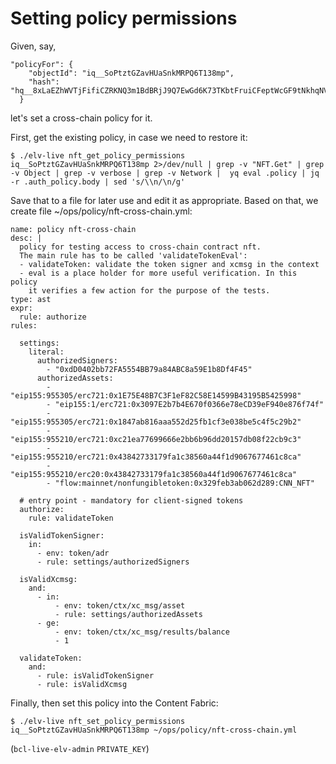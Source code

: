 
# Setting policy permissions

Given, say,
```
"policyFor": {
    "objectId": "iq__SoPtztGZavHUaSnkMRPQ6T138mp",
    "hash": "hq__8xLaEZhWVTjFifiCZRKNQ3m1BdBRjJ9Q7EwGd6K73TKbtFruiCFeptWcGF9tNkhqNV6Ho5gqr2",
  }
```

let's set a cross-chain policy for it.

First, get the existing policy, in case we need to restore it:

```
$ ./elv-live nft_get_policy_permissions iq__SoPtztGZavHUaSnkMRPQ6T138mp 2>/dev/null | grep -v "NFT.Get" | grep -v Object | grep -v verbose | grep -v Network |  yq eval .policy | jq -r .auth_policy.body | sed 's/\\n/\n/g'
```

Save that to a file for later use and edit it as appropriate.  Based on that,
we create file ~/ops/policy/nft-cross-chain.yml:
```
name: policy nft-cross-chain
desc: |
  policy for testing access to cross-chain contract nft.
  The main rule has to be called 'validateTokenEval':
  - validateToken: validate the token signer and xcmsg in the context
  - eval is a place holder for more useful verification. In this policy
    it verifies a few action for the purpose of the tests.
type: ast
expr:
  rule: authorize
rules:

  settings:
    literal:
      authorizedSigners:
        - "0xdD0402bb72FA5554BB79a84ABC8a59E1b8Df4F45"
      authorizedAssets:
        - "eip155:955305/erc721:0x1E75E48B7C3F1eF82C58E14599B43195B5425998"
        - "eip155:1/erc721:0x3097E2b7b4E670f0366e78eCD39eF940e876f74f"
        - "eip155:955305/erc721:0x1847ab816aaa552d25fb1cf3e038be5c4f5c29b2"
        - "eip155:955210/erc721:0xc21ea77699666e2bb6b96dd20157db08f22cb9c3"
        - "eip155:955210/erc721:0x43842733179fa1c38560a44f1d9067677461c8ca"
        - "eip155:955210/erc20:0x43842733179fa1c38560a44f1d9067677461c8ca"
        - "flow:mainnet/nonfungibletoken:0x329feb3ab062d289:CNN_NFT"

  # entry point - mandatory for client-signed tokens
  authorize:
    rule: validateToken

  isValidTokenSigner:
    in:
      - env: token/adr
      - rule: settings/authorizedSigners

  isValidXcmsg:
    and:
      - in:
          - env: token/ctx/xc_msg/asset
          - rule: settings/authorizedAssets
      - ge:
          - env: token/ctx/xc_msg/results/balance
          - 1

  validateToken:
    and:
      - rule: isValidTokenSigner
      - rule: isValidXcmsg
```

Finally, then set this policy into the Content Fabric:
```
$ ./elv-live nft_set_policy_permissions iq__SoPtztGZavHUaSnkMRPQ6T138mp ~/ops/policy/nft-cross-chain.yml
```
(`bcl-live-elv-admin` `PRIVATE_KEY`)


